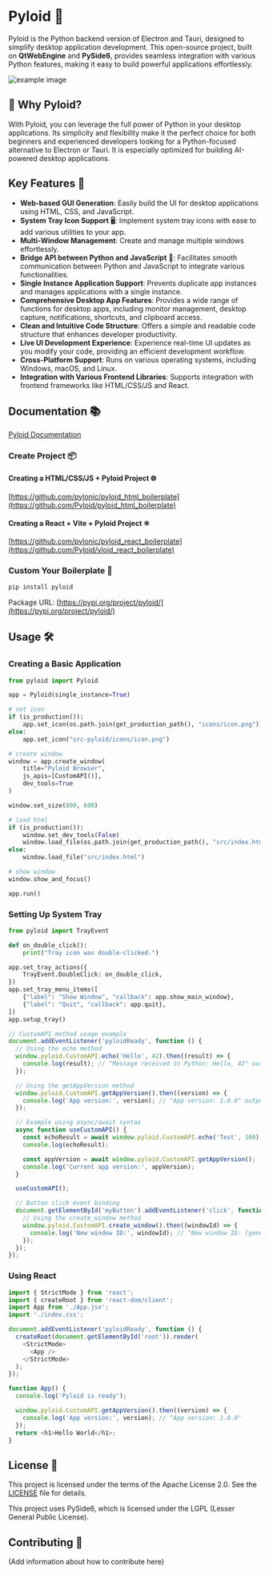 # Pyloid 👋

Pyloid is the Python backend version of Electron and Tauri, designed to simplify desktop application development. This open-source project, built on **QtWebEngine** and **PySide6**, provides seamless integration with various Python features, making it easy to build powerful applications effortlessly.

![example image](example.png)

## 🚀 Why Pyloid?

With Pyloid, you can leverage the full power of Python in your desktop applications. Its simplicity and flexibility make it the perfect choice for both beginners and experienced developers looking for a Python-focused alternative to Electron or Tauri. It is especially optimized for building AI-powered desktop applications.

## Key Features 🚀

- **Web-based GUI Generation**: Easily build the UI for desktop applications using HTML, CSS, and JavaScript.
- **System Tray Icon Support** 🖥️: Implement system tray icons with ease to add various utilities to your app.
- **Multi-Window Management**: Create and manage multiple windows effortlessly.
- **Bridge API between Python and JavaScript** 🌉: Facilitates smooth communication between Python and JavaScript to integrate various functionalities.
- **Single Instance Application Support**: Prevents duplicate app instances and manages applications with a single instance.
- **Comprehensive Desktop App Features**: Provides a wide range of functions for desktop apps, including monitor management, desktop capture, notifications, shortcuts, and clipboard access.
- **Clean and Intuitive Code Structure**: Offers a simple and readable code structure that enhances developer productivity.
- **Live UI Development Experience**: Experience real-time UI updates as you modify your code, providing an efficient development workflow.
- **Cross-Platform Support**: Runs on various operating systems, including Windows, macOS, and Linux.
- **Integration with Various Frontend Libraries**: Supports integration with frontend frameworks like HTML/CSS/JS and React.

## Documentation 📚

[Pyloid Documentation](https://docs.pyloid.com/)

### Create Project 📦

#### Creating a HTML/CSS/JS + Pyloid Project 🌐

[https://github.com/pylonic/pyloid_html_boilerplate](https://github.com/Pyloid/pyloid_html_boilerplate)

#### Creating a React + Vite + Pyloid Project ⚛️

[https://github.com/pylonic/pyloid_react_boilerplate](https://github.com/Pyloid/yloid_react_boilerplate)

### Custom Your Boilerplate 🔨

```bash
pip install pyloid
```

Package URL: [https://pypi.org/project/pyloid/](https://pypi.org/project/pyloid/)

## Usage 🛠️

### Creating a Basic Application

```python
from pyloid import Pyloid

app = Pyloid(single_instance=True)

# set icon
if (is_production()):
    app.set_icon(os.path.join(get_production_path(), "icons/icon.png"))
else:
    app.set_icon("src-pyloid/icons/icon.png")

# create window
window = app.create_window(
    title="Pyloid Browser",
    js_apis=[CustomAPI()],
    dev_tools=True
)

window.set_size(800, 600)

# load html
if (is_production()):
    window.set_dev_tools(False)
    window.load_file(os.path.join(get_production_path(), "src/index.html"))
else:
    window.load_file("src/index.html")

# show window
window.show_and_focus()

app.run()
```

### Setting Up System Tray

```python
from pyloid import TrayEvent

def on_double_click():
    print("Tray icon was double-clicked.")

app.set_tray_actions({
    TrayEvent.DoubleClick: on_double_click,
})
app.set_tray_menu_items([
    {"label": "Show Window", "callback": app.show_main_window},
    {"label": "Quit", "callback": app.quit},
])
app.setup_tray()
```

```javascript
// CustomAPI method usage example
document.addEventListener('pyloidReady', function () {
  // Using the echo method
  window.pyloid.CustomAPI.echo('Hello', 42).then((result) => {
    console.log(result); // "Message received in Python: Hello, 42" output
  });

  // Using the getAppVersion method
  window.pyloid.CustomAPI.getAppVersion().then((version) => {
    console.log('App version:', version); // "App version: 1.0.0" output
  });

  // Example using async/await syntax
  async function useCustomAPI() {
    const echoResult = await window.pyloid.CustomAPI.echo('Test', 100);
    console.log(echoResult);

    const appVersion = await window.pyloid.CustomAPI.getAppVersion();
    console.log('Current app version:', appVersion);
  }

  useCustomAPI();

  // Button click event binding
  document.getElementById('myButton').addEventListener('click', function () {
    // Using the create_window method
    window.pyloid.CustomAPI.create_window().then((windowId) => {
      console.log('New window ID:', windowId); // "New window ID: [generated window ID]" output
    });
  });
});
```

### Using React

```javascript
import { StrictMode } from 'react';
import { createRoot } from 'react-dom/client';
import App from './App.jsx';
import './index.css';

document.addEventListener('pyloidReady', function () {
  createRoot(document.getElementById('root')).render(
    <StrictMode>
      <App />
    </StrictMode>
  );
});

function App() {
  console.log('Pyloid is ready');

  window.pyloid.CustomAPI.getAppVersion().then((version) => {
    console.log('App version:', version); // "App version: 1.0.0"
  });
  return <h1>Hello World</h1>;
}
```

## License 📄

This project is licensed under the terms of the Apache License 2.0. See the [LICENSE](./LICENSE) file for details.

This project uses PySide6, which is licensed under the LGPL (Lesser General Public License).

## Contributing 🤝

(Add information about how to contribute here)
